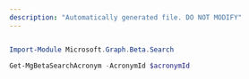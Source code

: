 ```yaml
---
description: "Automatically generated file. DO NOT MODIFY"
---
```


```powershell

Import-Module Microsoft.Graph.Beta.Search

Get-MgBetaSearchAcronym -AcronymId $acronymId

```